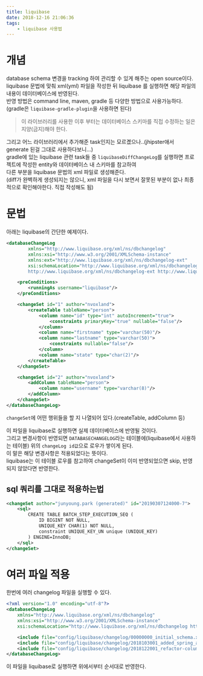 ```yaml
---
title: liquibase
date: 2018-12-16 21:06:36
tags:
    - liquibase 사용법
---
```


# 개념  
database schema 변경을 tracking 하여 관리할 수 있게 해주는 open source이다.  
liquibase 문법에 맞춰 xml(yml) 파일을 작성한 뒤 liquibase 를 실행하면 해당 파일의 내용이 데이터베이스에 반영된다.  
반영 방법은 command line, maven, gradle 등 다양한 방법으로 사용가능하다.  
(gradle은 `liquibase-gradle-plugin`을 사용하면 된다)   

> 이 라이브러리를 사용한 이후 부터는 데이터베이스 스키마를 직접 수정하는 일은 지양(금지)해야 한다.  

그리고 어느 라이브러리에서 추가해준 task인지는 모르곘으나..(jhipster애서 generate 된걸 그대로 사용하다보니...)  
gradle에 있는 liquibase 관련 task들 중 `liquibaseDiffChangeLog`를 실행하면 프로젝트에 작성한 entity와 데이터베이스 내 스키마를 참고하여  
다른 부분을 liquibase 문법의 xml 파일로 생성해준다.  
(diff가 완벽하게 생성되지는 않으니, xml 파일을 다시 보면서 잘못된 부분이 없나 최종적으로 확인해야한다. 직접 작성해도 됨)

# 문법
아래는 liquibase의 간단한 예제이다.  

```xml
<databaseChangeLog
        xmlns="http://www.liquibase.org/xml/ns/dbchangelog"
        xmlns:xsi="http://www.w3.org/2001/XMLSchema-instance"
        xmlns:ext="http://www.liquibase.org/xml/ns/dbchangelog-ext"
        xsi:schemaLocation="http://www.liquibase.org/xml/ns/dbchangelog http://www.liquibase.org/xml/ns/dbchangelog/dbchangelog-3.1.xsd
        http://www.liquibase.org/xml/ns/dbchangelog-ext http://www.liquibase.org/xml/ns/dbchangelog/dbchangelog-ext.xsd">

    <preConditions>
        <runningAs username="liquibase"/>
    </preConditions>

    <changeSet id="1" author="nvoxland">
        <createTable tableName="person">
            <column name="id" type="int" autoIncrement="true">
                <constraints primaryKey="true" nullable="false"/>
            </column>
            <column name="firstname" type="varchar(50)"/>
            <column name="lastname" type="varchar(50)">
                <constraints nullable="false"/>
            </column>
            <column name="state" type="char(2)"/>
        </createTable>
    </changeSet>

    <changeSet id="2" author="nvoxland">
        <addColumn tableName="person">
            <column name="username" type="varchar(8)"/>
        </addColumn>
    </changeSet>    
</databaseChangeLog>
```

`changeSet`에 어떤 행위들을 할 지 나열되어 있다.(createTable, addColumn 등)  

이 파일을 liquibase로 실행하면 실제 데이터베이스에 반영될 것이다.  
그리고 변경사항이 반영되면 `DATABASECHANGELOG`라는 테이블에(liquibase에서 사용하는 테이블) 위의 `changeLog id값`으로 로우가 쌓이게 된다.  
이 말은 해당 변경사항은 적용되었다는 뜻이다.  
liquibase는 이 테이블 로우를 참고하여 changeSet이 이미 반영되었으면 skip, 반영되지 않았다면 반영한다.  

## sql 쿼리를 그대로 적용하는법  
```xml
<changeSet author="junyoung.park (generated)" id="20190307124000-7">
    <sql>
        CREATE TABLE BATCH_STEP_EXECUTION_SEQ (
            ID BIGINT NOT NULL,
            UNIQUE_KEY CHAR(1) NOT NULL,
            constraint UNIQUE_KEY_UN unique (UNIQUE_KEY)
        ) ENGINE=InnoDB;
    </sql>
</changeSet>
```

# 여러 파일 적용
한번에 여러 changelog 파일을 실행할 수 있다.  

```xml
<?xml version="1.0" encoding="utf-8"?>
<databaseChangeLog
    xmlns="http://www.liquibase.org/xml/ns/dbchangelog"
    xmlns:xsi="http://www.w3.org/2001/XMLSchema-instance"
    xsi:schemaLocation="http://www.liquibase.org/xml/ns/dbchangelog http://www.liquibase.org/xml/ns/dbchangelog/dbchangelog-3.5.xsd">

    <include file="config/liquibase/changelog/00000000_initial_schema.xml" relativeToChangelogFile="false"/>
    <include file="config/liquibase/changelog/2018103001_added_spring_acl_schema.xml" relativeToChangelogFile="false"/>
    <include file="config/liquibase/changelog/2018122001_refactor-column-length.xml" relativeToChangelogFile="false"/>
</databaseChangeLog>
```

이 파일을 liquibase로 실행하면 위에서부터 순서대로 반영한다.  

<!-- more -->